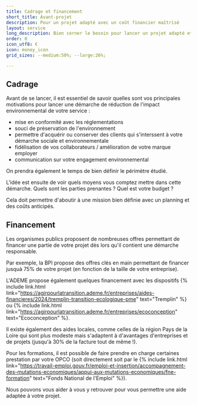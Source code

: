 ```yaml
---
title: Cadrage et financement
short_title: Avant-projet
description: Pour un projet adapté avec un coût financier maîtrisé
layout: service
long_description: Bien cerner le besoin pour lancer un projet adapté et vérifier s'il existe des aides pour réduire les coûts liés à la réduction de l'impact environnemtal (jusqu'à 80% pris en charge !)
order: 0
icon_utf8: €
icon: money_icon
grid_sizes: --medium:50%; --large:26%;

---
```

## Cadrage

Avant de se lancer, il est essentiel de savoir quelles sont vos principales motivations pour lancer une démarche de réduction de l'impact environnemental de votre service :
- mise en conformité avec les réglementations
- souci de préservation de l'environnement
- permettre d'acquérir ou conserver des clients qui s'interssent à votre démarche sociale et environnementale
- fidélisation de vos collaborateurs / amélioration de votre marque employer
- communication sur votre engagement environnemental

On prendra également le temps de bien définir le périmètre étudié.

L'idée est ensuite de voir quels moyens vous comptez mettre dans cette démarche. Quels sont les parties prenantes ? Quel est votre budget ?

Cela doit permettre d'aboutir à une mission bien définie avec un planning et des coûts anticipés.

## Financement

Les organismes publics proposent de nombreuses offres permettant de financer une partie de votre projet dès lors qu'il contient une démarche responsable.

Par exemple, la BPI propose des offres clés en main permettant de financer jusquà 75% de votre projet (en fonction de la taille de votre entreprise).

L'ADEME propose également quelques financement avec les dispositifs {% include link.html link="https://agirpourlatransition.ademe.fr/entreprises/aides-financieres/2024/tremplin-transition-ecologique-pme" text="Tremplin" %} ou {% include link.html link="https://agirpourlatransition.ademe.fr/entreprises/ecoconception" text="Ecoconception" %}.

Il existe également des aides locales, comme celles de la région Pays de la Loire qui sont plus modeste mais s'adaptent à d'avantages d'entreprises et de projets (jusqu'à 30% de la facture tout de même !).

Pour les formations, il est possible de faire prendre en charge certaines prestation par votre OPCO (soit directement soit par le {% include link.html link="https://travail-emploi.gouv.fr/emploi-et-insertion/accompagnement-des-mutations-economiques/appui-aux-mutations-economiques/fne-formation" text="Fonds National de l'Emploi" %}).

Nous pouvons vous aider à vous y retrouver pour vous permettre une aide adaptée à votre projet.